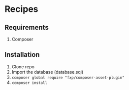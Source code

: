 # Recipes

## Requirements
 1. Composer

## Installation

 1. Clone repo
 1. Import the database (database.sql)
 1. `composer global require "fxp/composer-asset-plugin"`
 1. `composer install`
 